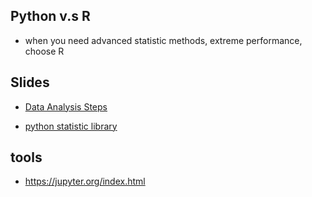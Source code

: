 ## Python v.s R
* when you need advanced statistic methods, extreme performance, choose R


## Slides
* [Data Analysis Steps](https://docs.google.com/presentation/d/1fDpjlyMiOMJyuc7_jMekcYLPP2XlSl1eWw9F7yE7byk/edit#slide=id.g7000294063_0_89)

* [python statistic library](https://docs.google.com/presentation/d/1fDpjlyMiOMJyuc7_jMekcYLPP2XlSl1eWw9F7yE7byk/edit#slide=id.g70d1ccef0c_0_11)



## tools
* https://jupyter.org/index.html

